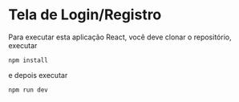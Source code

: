# Tela de Login/Registro

Para executar esta aplicação React, você deve clonar o repositório, executar 

``npm install``

 e depois executar 
 
``npm run dev``